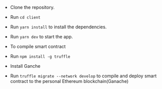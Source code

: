 - Clone the repository.
- Run `cd client`
- Run `yarn install` to install the dependencies.
- Run `yarn dev` to start the app.

- To compile smart contract
- Run `npm install -g truffle`
- Install Ganche
- Run `truffle migrate --network develop` to compile and deploy smart contract to the  personal Ethereum blockchain(Ganache)
